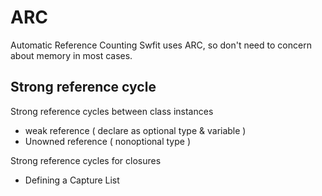 # ARC

Automatic Reference Counting
Swfit uses ARC, so don't need to concern about memory in most cases.

## Strong reference cycle

Strong reference cycles between class instances
- weak reference ( declare as optional type & variable )
- Unowned reference ( nonoptional type  )


Strong reference  cycles for closures
- Defining a Capture List
